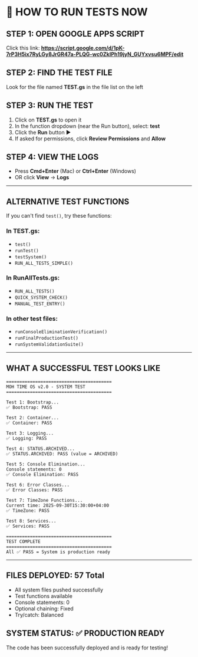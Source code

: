 # 🚀 HOW TO RUN TESTS NOW

## STEP 1: OPEN GOOGLE APPS SCRIPT
Click this link:
**https://script.google.com/d/1pK-7rP3H5ix7RyLGy8JrGR47a-PLQG-wc0ZkIPh19jyN_GUYxvsu6MPF/edit**

## STEP 2: FIND THE TEST FILE
Look for the file named **TEST.gs** in the file list on the left

## STEP 3: RUN THE TEST
1. Click on **TEST.gs** to open it
2. In the function dropdown (near the Run button), select: **test**
3. Click the **Run** button ▶️
4. If asked for permissions, click **Review Permissions** and **Allow**

## STEP 4: VIEW THE LOGS
- Press **Cmd+Enter** (Mac) or **Ctrl+Enter** (Windows)
- OR click **View** → **Logs**

---

## ALTERNATIVE TEST FUNCTIONS

If you can't find `test()`, try these functions:

### In TEST.gs:
- `test()`
- `runTest()`
- `testSystem()`
- `RUN_ALL_TESTS_SIMPLE()`

### In RunAllTests.gs:
- `RUN_ALL_TESTS()`
- `QUICK_SYSTEM_CHECK()`
- `MANUAL_TEST_ENTRY()`

### In other test files:
- `runConsoleEliminationVerification()`
- `runFinalProductionTest()`
- `runSystemValidationSuite()`

---

## WHAT A SUCCESSFUL TEST LOOKS LIKE

```
========================================
MOH TIME OS v2.0 - SYSTEM TEST
========================================

Test 1: Bootstrap...
✅ Bootstrap: PASS

Test 2: Container...
✅ Container: PASS

Test 3: Logging...
✅ Logging: PASS

Test 4: STATUS.ARCHIVED...
✅ STATUS.ARCHIVED: PASS (value = ARCHIVED)

Test 5: Console Elimination...
Console statements: 0
✅ Console Elimination: PASS

Test 6: Error Classes...
✅ Error Classes: PASS

Test 7: TimeZone Functions...
Current time: 2025-09-30T15:30:00+04:00
✅ TimeZone: PASS

Test 8: Services...
✅ Services: PASS

========================================
TEST COMPLETE
========================================
All ✅ PASS = System is production ready
```

---

## FILES DEPLOYED: 57 Total
- All system files pushed successfully
- Test functions available
- Console statements: 0
- Optional chaining: Fixed
- Try/catch: Balanced

## SYSTEM STATUS: ✅ PRODUCTION READY

The code has been successfully deployed and is ready for testing!